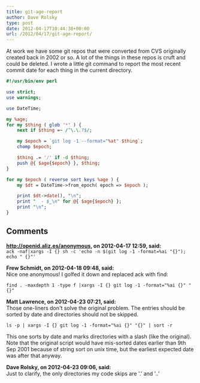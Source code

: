 ```yaml
---
title: git-age-report
author: Dave Rolsky
type: post
date: 2012-04-17T10:44:38+00:00
url: /2012/04/17/git-age-report/
---
```

At work we have some git repos that were converted from CVS originally created back in 2002 or so. A lot of the things in these repos is cruft and could be deleted. I wrote a little git command to report the most recent commit date for each thing in the current directory.

```perl
#!/usr/bin/env perl

use strict;
use warnings;

use DateTime;

my %age;
for my $thing ( glob '*' ) {
    next if $thing =~ /^\.\.?$/;

    my $epoch = `git log -1 --format="%at" $thing`;
    chomp $epoch;

    $thing .= '/' if -d $thing;
    push @{ $age{$epoch} }, $thing;
}

for my $epoch ( reverse sort keys %age ) {
    my $dt = DateTime->from_epoch( epoch => $epoch );

    print $dt->date(), "\n";
    print "  - $_\n" for @{ $age{$epoch} };
    print "\n";
}
```

## Comments

**http://openid.aliz.es/anonymous, on 2012-04-17 12:59, said:**  
`ack -naf|xargs -I {} sh -c 'echo -n $(git log -1 -format=%ai "{}"); echo " {}"'`

**Frew Schmidt, on 2012-04-18 09:48, said:**  
Nice one anonymous! I golfed it down and replaced ack with find:

`find . -maxdepth 1 -type f |xargs -I {} git log -1 -format="%ai {}" "{}"`

**Matt Lawrence, on 2012-04-23 07:21, said:**  
Those one-liners don't solve the original problem. The entries should be sorted by date and directories should not be skipped.

`ls -p | xargs -I {} git log -1 -format="%ai {}" "{}" | sort -r`

This one sorts by date and marks directories with a slash (like the original). Note that the original script would have mis-sorted dates earlier than 9th Sep 2001 because of string sort on unix time, but the earliest expected date was after that anyway.

**Dave Rolsky, on 2012-04-23 09:06, said:**  
Just to clarify, the only directories my code skips are '.' and '..'
